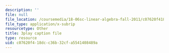 ```yaml
---
description: ''
file: null
file_location: /coursemedia/18-06sc-linear-algebra-fall-2011/c07620f418dcc36b32cfa5541408489a_8o5Cmfpeo6g.srt
file_type: application/x-subrip
resourcetype: Other
title: 3play caption file
type: resource
uid: c07620f4-18dc-c36b-32cf-a5541408489a
---
```

